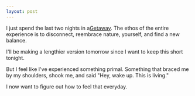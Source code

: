 ```yaml
---
layout: post
---
```


I just spend the last two nights in a[Getaway](https://getaway.house/). The ethos of the entire experience is to disconnect, reembrace nature, yourself, and find a new balance. 

I'll be making a lengthier version tomorrow since I want to keep this short tonight. 

But I feel like I've experienced something primal. Something that braced me by my shoulders, shook me, and said "Hey, wake up. This is living." 

I now want to figure out how to feel that everyday. 